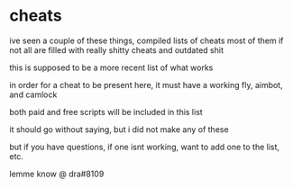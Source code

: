 # cheats

ive seen a couple of these things, compiled lists of cheats 
most of them if not all are filled with really shitty cheats and outdated shit


this is supposed to be a more recent list of what works


in order for a cheat to be present here, it must have a working fly, aimbot, and camlock


both paid and free scripts will be included in this list


it should go without saying, but i did not make any of these

but if you have questions, if one isnt working, want to add one to the list, etc.

lemme know @ dra#8109
